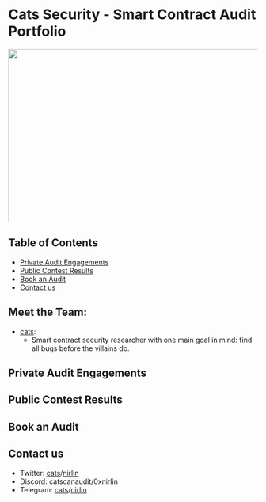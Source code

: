 # Cats Security - Smart Contract Audit Portfolio

<p align="center">
  <img width="700" height="350" src="https://github.com/catssecurity/audit/assets/162015731/1d1d4175-5ead-4131-98c7-8d1667523e9a">
</p>

## Table of Contents
- [Private Audit Engagements](#private-audit-engagements)
- [Public Contest Results](#public-contest-results)
- [Book an Audit](#book-an-audit)
- [Contact us](#contact-us)
## Meet the Team:
- [cats](https://twitter.com/catscanaudit):
  - Smart contract security researcher with one main goal in mind: find all bugs before the villains do.

## Private Audit Engagements

## Public Contest Results

## Book an Audit

## Contact us
- Twitter: [cats](https://twitter.com/catscanaudit)/[nirlin](https://twitter.com/0xnirlin)
- Discord: catscanaudit/0xnirlin
- Telegram: [cats](https://t.me/catscanaudit)/[nirlin](https://t.me/NirlinSecurity)
